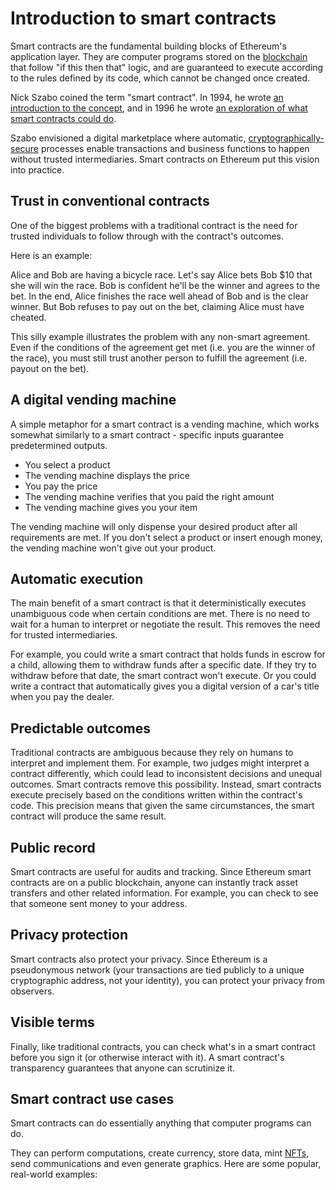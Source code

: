 # Introduction to smart contracts

Smart contracts are the fundamental building blocks of Ethereum's application layer. They are computer programs stored on the [blockchain](/glossary/#blockchain) that follow "if this then that" logic, and are guaranteed to execute according to the rules defined by its code, which cannot be changed once created.

Nick Szabo coined the term "smart contract". In 1994, he wrote [an introduction to the concept](https://www.fon.hum.uva.nl/rob/Courses/InformationInSpeech/CDROM/Literature/LOTwinterschool2006/szabo.best.vwh.net/smart.contracts.html), and in 1996 he wrote [an exploration of what smart contracts could do](https://www.fon.hum.uva.nl/rob/Courses/InformationInSpeech/CDROM/Literature/LOTwinterschool2006/szabo.best.vwh.net/smart_contracts_2.html).

Szabo envisioned a digital marketplace where automatic, [cryptographically-secure](/glossary/#cryptography) processes enable transactions and business functions to happen without trusted intermediaries. Smart contracts on Ethereum put this vision into practice.

## Trust in conventional contracts

One of the biggest problems with a traditional contract is the need for trusted individuals to follow through with the contract's outcomes.

Here is an example:

Alice and Bob are having a bicycle race. Let's say Alice bets Bob $10 that she will win the race. Bob is confident he'll be the winner and agrees to the bet. In the end, Alice finishes the race well ahead of Bob and is the clear winner. But Bob refuses to pay out on the bet, claiming Alice must have cheated.

This silly example illustrates the problem with any non-smart agreement. Even if the conditions of the agreement get met (i.e. you are the winner of the race), you must still trust another person to fulfill the agreement (i.e. payout on the bet).

## A digital vending machine

A simple metaphor for a smart contract is a vending machine, which works somewhat similarly to a smart contract - specific inputs guarantee predetermined outputs.

- You select a product
- The vending machine displays the price
- You pay the price
- The vending machine verifies that you paid the right amount
- The vending machine gives you your item

The vending machine will only dispense your desired product after all requirements are met. If you don't select a product or insert enough money, the vending machine won't give out your product.

## Automatic execution

The main benefit of a smart contract is that it deterministically executes unambiguous code when certain conditions are met. There is no need to wait for a human to interpret or negotiate the result. This removes the need for trusted intermediaries.

For example, you could write a smart contract that holds funds in escrow for a child, allowing them to withdraw funds after a specific date. If they try to withdraw before that date, the smart contract won't execute. Or you could write a contract that automatically gives you a digital version of a car's title when you pay the dealer.

## Predictable outcomes

Traditional contracts are ambiguous because they rely on humans to interpret and implement them. For example, two judges might interpret a contract differently, which could lead to inconsistent decisions and unequal outcomes. Smart contracts remove this possibility. Instead, smart contracts execute precisely based on the conditions written within the contract's code. This precision means that given the same circumstances, the smart contract will produce the same result.

## Public record

Smart contracts are useful for audits and tracking. Since Ethereum smart contracts are on a public blockchain, anyone can instantly track asset transfers and other related information. For example, you can check to see that someone sent money to your address.

## Privacy protection

Smart contracts also protect your privacy. Since Ethereum is a pseudonymous network (your transactions are tied publicly to a unique cryptographic address, not your identity), you can protect your privacy from observers.

## Visible terms

Finally, like traditional contracts, you can check what's in a smart contract before you sign it (or otherwise interact with it). A smart contract's transparency guarantees that anyone can scrutinize it.

## Smart contract use cases

Smart contracts can do essentially anything that computer programs can do.

They can perform computations, create currency, store data, mint [NFTs](/glossary/#nft), send communications and even generate graphics. Here are some popular, real-world examples: